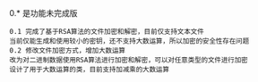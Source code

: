0.* 是功能未完成版

	0.1 完成了基于RSA算法的文件加密和解密，目前仅支持文本文件
	当前仅能生成和使用较小的密钥，还不支持大数运算，所以加密的安全性存在问题
	0.2 修改文件加密方式，增加大数运算
	改为对二进制数据使用RSA算法进行加密和解密，可以对任意类型的文件进行加密
	设计了用于大数运算的类，目前支持加减乘的大数运算